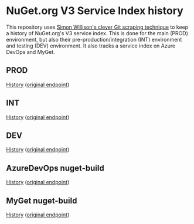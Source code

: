 # NuGet.org V3 Service Index history

This repository uses [Simon Willison's clever Git scraping technique](https://simonwillison.net/2020/Oct/9/git-scraping/)
to keep a history of NuGet.org's V3 service index. This is done for the main (PROD) environment, but also their
pre-production/integration (INT) environment and testing (DEV) environment. It also tracks a service index on Azure DevOps
and MyGet.

## PROD

[History](api.nuget.org/v3/index.json) ([original endpoint](https://api.nuget.org/v3/index.json))

## INT 

[History](apiint.nugettest.org/v3/index.json) ([original endpoint](https://apiint.nugettest.org/v3/index.json))

## DEV 

[History](apidev.nugettest.org/v3/index.json) ([original endpoint](https://apidev.nugettest.org/v3/index.json))

## AzureDevOps nuget-build 

[History](pkgs.dev.azure.com/dnceng/public/_packaging/nuget-build/nuget/v3/index.json) ([original endpoint](https://pkgs.dev.azure.com/dnceng/public/_packaging/nuget-build/nuget/v3/index.json))

## MyGet nuget-build 

[History](dotnet.myget.org/F/nuget-build/api/v3/index.json) ([original endpoint](https://dotnet.myget.org/F/nuget-build/api/v3/index.json))
